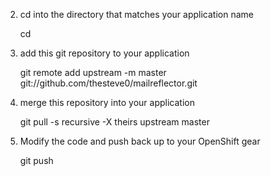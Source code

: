 2) cd into the directory that matches your application name
	
	cd <your app name>
	
3) add this git repository to your application
	
	git remote add upstream -m master git://github.com/thesteve0/mailreflector.git

4) merge this repository into your application

	git pull -s recursive -X theirs upstream master
	
5) Modify the code and push back up to your OpenShift gear

	git push
	
